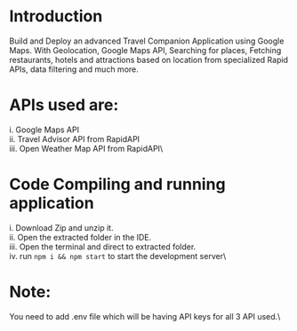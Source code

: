 # Introduction
Build and Deploy an advanced Travel Companion Application using Google Maps. With Geolocation, Google Maps API, Searching for places, Fetching restaurants, hotels and attractions based on location from specialized Rapid APIs, data filtering and much more.

# APIs used are: 
i. Google Maps API\
ii. Travel Advisor API from RapidAPI\
iii. Open Weather Map API from RapidAPI\

# Code Compiling and running application
i. Download Zip and unzip it.\
ii. Open the extracted folder in the IDE.\
iii. Open the terminal and direct to extracted folder.\
iv. run ```npm i && npm start``` to start the development server\

# Note: 
You need to add .env file which will be having API keys for all 3 API used.\
